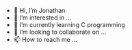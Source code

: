 - 👋 Hi, I’m Jonathan
- 👀 I’m interested in ...
- 🌱 I’m currently learning C programming
- 💞️ I’m looking to collaborate on ...
- 📫 How to reach me ...

<!---
jonathanclerence/jonathanclerence is a ✨ special ✨ repository because its `README.md` (this file) appears on your GitHub profile.
You can click the Preview link to take a look at your changes.
--->

